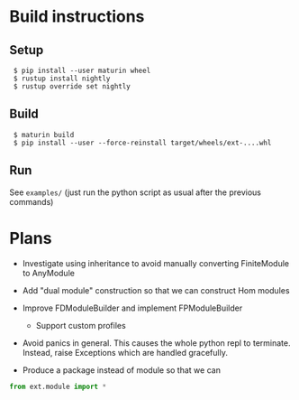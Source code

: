 # Build instructions
## Setup
```console
 $ pip install --user maturin wheel
 $ rustup install nightly
 $ rustup override set nightly
```
## Build
```console
 $ maturin build
 $ pip install --user --force-reinstall target/wheels/ext-....whl
```

## Run
See `examples/` (just run the python script as usual after the previous commands)

# Plans
 - Investigate using inheritance to avoid manually converting FiniteModule to
   AnyModule
 - Add "dual module" construction so that we can construct Hom modules
 - Improve FDModuleBuilder and implement FPModuleBuilder
    - Support custom profiles

 - Avoid panics in general. This causes the whole python repl to terminate.
   Instead, raise Exceptions which are handled gracefully.
 - Produce a package instead of module so that we can
```python
from ext.module import *
```
